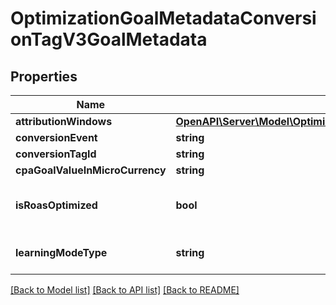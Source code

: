 # OptimizationGoalMetadataConversionTagV3GoalMetadata

## Properties
Name | Type | Description | Notes
------------ | ------------- | ------------- | -------------
**attributionWindows** | [**OpenAPI\Server\Model\OptimizationGoalMetadataConversionTagV3GoalMetadataAttributionWindows**](OptimizationGoalMetadataConversionTagV3GoalMetadataAttributionWindows.md) |  | [optional] 
**conversionEvent** | **string** |  | [optional] 
**conversionTagId** | **string** |  | [optional] 
**cpaGoalValueInMicroCurrency** | **string** |  | [optional] 
**isRoasOptimized** | **bool** | ROAS optimization is not supported | [optional] 
**learningModeType** | **string** | Conversion learning model type | [optional] 

[[Back to Model list]](../README.md#documentation-for-models) [[Back to API list]](../README.md#documentation-for-api-endpoints) [[Back to README]](../README.md)


